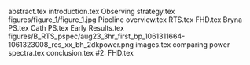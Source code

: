 abstract.tex
introduction.tex
Observing strategy.tex
figures/figure_1/figure_1.jpg
Pipeline overview.tex
RTS.tex
FHD.tex
Bryna PS.tex
Cath PS.tex
Early Results.tex
figures/B_RTS_pspec/aug23_3hr_first_bp_1061311664-1061323008_res_xx_bh_2dkpower.png
images.tex
comparing power spectra.tex
conclusion.tex
#2: FHD.tex

